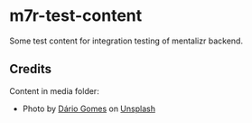 # m7r-test-content

Some test content for integration testing of mentalizr backend.

## Credits

Content in media folder:

* Photo by [Dário Gomes](https://unsplash.com/@disfordario?utm_source=unsplash&utm_medium=referral&utm_content=creditCopyText) on [Unsplash](https://unsplash.com/?utm_source=unsplash&utm_medium=referral&utm_content=creditCopyText)

  


